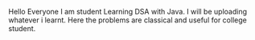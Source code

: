 Hello Everyone I am student Learning DSA with Java.
I will be uploading whatever i learnt.
Here the problems are classical and useful for college student. 


